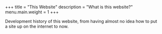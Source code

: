 +++
title = "This Website"
description = "What is this website?"
menu.main.weight = 1
+++

Development history of this website, from having almost no idea how to put a site up on the internet to now.
